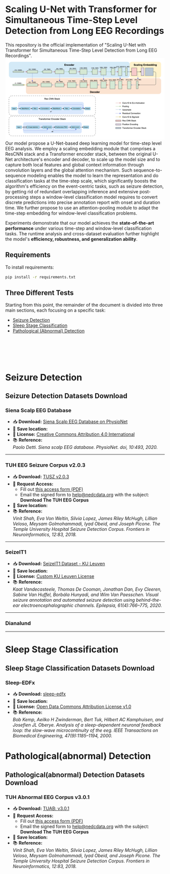 # Scaling U-Net with Transformer for Simultaneous Time-Step Level Detection from Long EEG Recordings
This repository is the official implementation of "Scaling U-Net with Transformer for Simultaneous Time-Step Level Detection from Long EEG Recordings".
![image](figures/SeizureTransformer.png)
Our model propose a U-Net-based deep learning model for time-step level EEG analysis. We employ a scaling embedding module that comprises a ResCNN stack and a Transformer encoder stack, between the original U-Net architecture's encoder and decoder, to scale up the model size and to capture both local features and global context information through convolution layers and the global attention mechanism. Such sequence-to-sequence modeling enables the model to learn the representation and do classification tasks at the time-step scale, which significantly boosts the algorithm's efficiency on the event-centric tasks, such as seizure detection, by getting rid of redundant overlapping inference and extensive post-processing steps a window-level classification model requires to convert discrete predictions into precise annotation report with onset and duration time. We further propose to use an attention-pooling module to adapt the time-step embedding for window-level classification problems. 

Experiments demonstrate that our model achieves the **state-of-the-art performance** under various time-step and window-level classification tasks. The runtime analysis and cross-dataset evaluation further highlight the model's **efficiency, robustness, and generalization ability**.

## Requirements

To install requirements:

```bash
pip install -r requirements.txt
```

## Three Different Tests

Starting from this point, the remainder of the document is divided into three main sections, each focusing on a specific task:

- [Seizure Detection](#seizure-detection)  
- [Sleep Stage Classification](#sleep-stage-classification)  
- [Pathological (Abnormal) Detection](#pathologicalabnormal-detection)

<br><br><br><br>

# Seizure Detection

## Seizure Detection Datasets Download

### Siena Scalp EEG Database

- 📥 **Download:** [Siena Scalp EEG Database on PhysioNet](https://physionet.org/content/siena-scalp-eeg/1.0.0/)
- 📂 **Save location:** 
- 📄 **License:** [Creative Commons Attribution 4.0 International](https://www.physionet.org/content/siena-scalp-eeg/view-license/1.0.0/)
- 📚 **Reference:**  
  *Paolo Detti. Siena scalp EEG database. PhysioNet. doi, 10:493, 2020.*

---

### TUH EEG Seizure Corpus v2.0.3

- 📥 **Download:** [TUSZ v2.0.3](https://isip.piconepress.com/projects/nedc/html/tuh_eeg/#c_tueg)
- 📝 **Request Access:**  
  - Fill out [this access form (PDF)](https://isip.piconepress.com/projects/nedc/forms/tuh_eeg.pdf)  
  - Email the signed form to [help@nedcdata.org](mailto:help@nedcdata.org) with the subject: **Download The TUH EEG Corpus**
- 📂 **Save location:** 
- 📚 **Reference:**  
  *Vinit Shah, Eva Von Weltin, Silvia Lopez, James Riley McHugh, Lillian Veloso, Meysam Golmohammadi, Iyad Obeid, and Joseph Picone. The Temple University Hospital Seizure Detection Corpus. Frontiers in Neuroinformatics, 12:83, 2018.*

---

### SeizeIT1

- 📥 **Download:** [SeizeIT1 Dataset - KU Leuven](https://rdr.kuleuven.be/dataset.xhtml?persistentId=doi:10.48804/P5Q0OJ)
- 📂 **Save location:** 
- 📄 **License:** [Custom KU Leuven License](https://rdr.kuleuven.be/dataset.xhtml?persistentId=doi:10.48804/P5Q0OJ)
- 📚 **Reference:**  
  *Kaat Vandecasteele, Thomas De Cooman, Jonathan Dan, Evy Cleeren, Sabine Van Huffel, Borbála Hunyadi, and Wim Van Paesschen. Visual seizure annotation and automated seizure detection using behind-the-ear electroencephalographic channels. Epilepsia, 61(4):766–775, 2020.*

---

### Dianalund

---

# Sleep Stage Classification

## Sleep Stage Classification Datasets Download

### Sleep-EDFx
- 📥 **Download:** [sleep-edfx](https://www.physionet.org/content/sleep-edfx/1.0.0/)
- 📂 **Save location:** 
- 📄 **License:** [Open Data Commons Attribution License v1.0](https://www.physionet.org/content/sleep-edfx/view-license/1.0.0/)
- 📚 **Reference:**  
  *Bob Kemp, Aeilko H Zwinderman, Bert Tuk, Hilbert AC Kamphuisen, and Josefien JL Oberye. Analysis of a sleep-dependent neuronal feedback loop: the slow-wave microcontinuity of the eeg. IEEE Transactions on Biomedical Engineering, 47(9):1185–1194, 2000.*


# Pathological(abnormal) Detection

## Pathological(abnormal) Detection Datasets Download

### TUH Abnormal EEG Corpus v3.0.1
- 📥 **Download:** [TUAB: v3.0.1](https://isip.piconepress.com/projects/nedc/html/tuh_eeg/#c_tueg)
- 📝 **Request Access:**  
  - Fill out [this access form (PDF)](https://isip.piconepress.com/projects/nedc/forms/tuh_eeg.pdf)  
  - Email the signed form to [help@nedcdata.org](mailto:help@nedcdata.org) with the subject: **Download The TUH EEG Corpus**
- 📂 **Save location:** 
- 📚 **Reference:**  
  *Vinit Shah, Eva Von Weltin, Silvia Lopez, James Riley McHugh, Lillian Veloso, Meysam Golmohammadi, Iyad Obeid, and Joseph Picone. The Temple University Hospital Seizure Detection Corpus. Frontiers in Neuroinformatics, 12:83, 2018.*